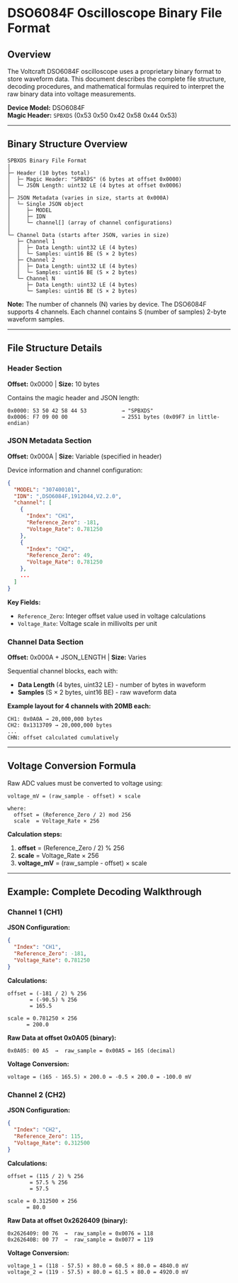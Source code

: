 # DSO6084F Oscilloscope Binary File Format

## Overview

The Voltcraft DSO6084F oscilloscope uses a proprietary binary format to store waveform data. This document describes the complete file structure, decoding procedures, and mathematical formulas required to interpret the raw binary data into voltage measurements.

**Device Model:** DSO6084F  
**Magic Header:** `SPBXDS` (0x53 0x50 0x42 0x58 0x44 0x53)

---

## Binary Structure Overview

```
SPBXDS Binary File Format
│
├─ Header (10 bytes total)
│  ├─ Magic Header: "SPBXDS" (6 bytes at offset 0x0000)
│  └─ JSON Length: uint32 LE (4 bytes at offset 0x0006)
│
├─ JSON Metadata (varies in size, starts at 0x000A)
│  └─ Single JSON object
│     ├─ MODEL
│     ├─ IDN
│     └─ channel[] (array of channel configurations)
│
└─ Channel Data (starts after JSON, varies in size)
   ├─ Channel 1
   │  ├─ Data Length: uint32 LE (4 bytes)
   │  └─ Samples: uint16 BE (S × 2 bytes)
   ├─ Channel 2
   │  ├─ Data Length: uint32 LE (4 bytes)
   │  └─ Samples: uint16 BE (S × 2 bytes)
   └─ Channel N
      ├─ Data Length: uint32 LE (4 bytes)
      └─ Samples: uint16 BE (S × 2 bytes)
```

**Note:** The number of channels (N) varies by device. The DSO6084F supports 4 channels. Each channel contains S (number of samples) 2-byte waveform samples.

---

## File Structure Details

### Header Section
**Offset:** 0x0000 | **Size:** 10 bytes

Contains the magic header and JSON length:
```
0x0000: 53 50 42 58 44 53           → "SPBXDS"
0x0006: F7 09 00 00                 → 2551 bytes (0x09F7 in little-endian)
```

### JSON Metadata Section
**Offset:** 0x000A | **Size:** Variable (specified in header)

Device information and channel configuration:

```json
{
  "MODEL": "307400101",
  "IDN": ",DSO6084F,1912044,V2.2.0",
  "channel": [
    {
      "Index": "CH1",
      "Reference_Zero": -181,
      "Voltage_Rate": 0.781250
    },
    {
      "Index": "CH2",
      "Reference_Zero": 49,
      "Voltage_Rate": 0.781250
    },
    ...
  ]
}
```

**Key Fields:**
- `Reference_Zero`: Integer offset value used in voltage calculations
- `Voltage_Rate`: Voltage scale in millivolts per unit

### Channel Data Section
**Offset:** 0x000A + JSON_LENGTH | **Size:** Varies

Sequential channel blocks, each with:
- **Data Length** (4 bytes, uint32 LE) - number of bytes in waveform
- **Samples** (S × 2 bytes, uint16 BE) - raw waveform data

**Example layout for 4 channels with 20MB each:**
```
CH1: 0x0A0A → 20,000,000 bytes
CH2: 0x1313709 → 20,000,000 bytes
...
CHN: offset calculated cumulatively
```

---

## Voltage Conversion Formula

Raw ADC values must be converted to voltage using:

```
voltage_mV = (raw_sample - offset) × scale

where:
  offset = (Reference_Zero / 2) mod 256
  scale  = Voltage_Rate × 256
```

**Calculation steps:**

1. **offset** = (Reference_Zero / 2) % 256
2. **scale** = Voltage_Rate × 256
3. **voltage_mV** = (raw_sample - offset) × scale

---

## Example: Complete Decoding Walkthrough

### Channel 1 (CH1)

**JSON Configuration:**
```json
{
  "Index": "CH1",
  "Reference_Zero": -181,
  "Voltage_Rate": 0.781250
}
```

**Calculations:**
```
offset = (-181 / 2) % 256
       = (-90.5) % 256
       = 165.5

scale = 0.781250 × 256
      = 200.0
```

**Raw Data at offset 0x0A05 (binary):**
```
0x0A05: 00 A5  →  raw_sample = 0x00A5 = 165 (decimal)
```

**Voltage Conversion:**
```
voltage = (165 - 165.5) × 200.0 = -0.5 × 200.0 = -100.0 mV
```

### Channel 2 (CH2)

**JSON Configuration:**
```json
{
  "Index": "CH2",
  "Reference_Zero": 115,
  "Voltage_Rate": 0.312500
}
```

**Calculations:**
```
offset = (115 / 2) % 256
       = 57.5 % 256
       = 57.5

scale = 0.312500 × 256
      = 80.0
```

**Raw Data at offset 0x2626409 (binary):**
```
0x2626409: 00 76  →  raw_sample = 0x0076 = 118
0x262640B: 00 77  →  raw_sample = 0x0077 = 119
```

**Voltage Conversion:**
```
voltage_1 = (118 - 57.5) × 80.0 = 60.5 × 80.0 = 4840.0 mV
voltage_2 = (119 - 57.5) × 80.0 = 61.5 × 80.0 = 4920.0 mV
```
